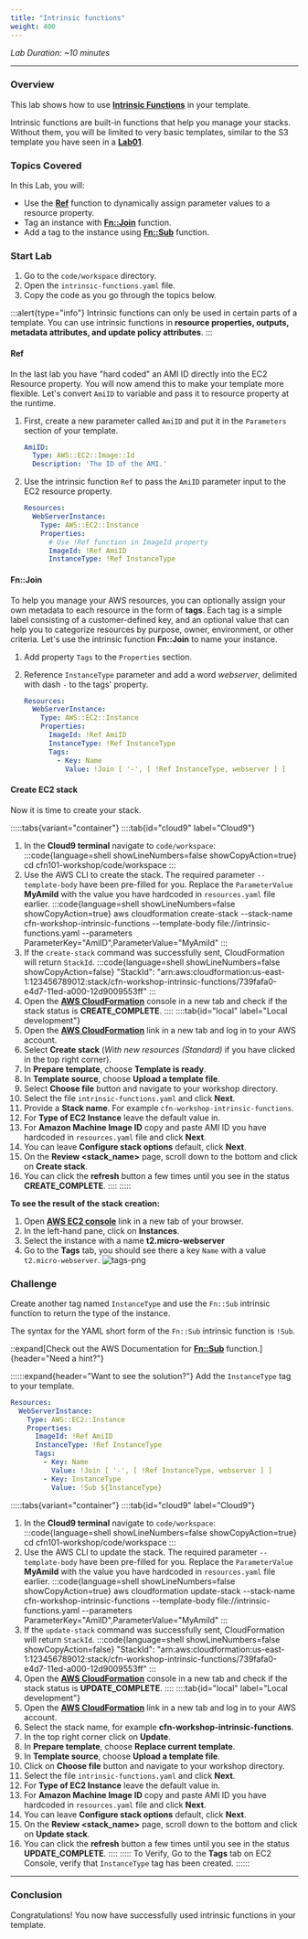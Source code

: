 ```yaml
---
title: "Intrinsic functions"
weight: 400
---
```


_Lab Duration: ~10 minutes_

---

### Overview

This lab shows how to use **[Intrinsic Functions](https://docs.aws.amazon.com/AWSCloudFormation/latest/UserGuide/intrinsic-function-reference.html)** in your template.

Intrinsic functions are built-in functions that help you manage your stacks. Without them, you will be limited to very
basic templates, similar to the S3 template you have seen in a **[Lab01](../../template-and-stack)**.

### Topics Covered

In this Lab, you will:

+ Use the **[Ref](https://docs.aws.amazon.com/AWSCloudFormation/latest/UserGuide/intrinsic-function-reference-ref.html)** function to dynamically assign parameter values to a resource property.
+ Tag an instance with **[Fn::Join](https://docs.aws.amazon.com/AWSCloudFormation/latest/UserGuide/intrinsic-function-reference-join.html)** function.
+ Add a tag to the instance using **[Fn::Sub](https://docs.aws.amazon.com/AWSCloudFormation/latest/UserGuide/intrinsic-function-reference-sub.html)** function.

### Start Lab

1. Go to the `code/workspace` directory.
1. Open the `intrinsic-functions.yaml` file.
1. Copy the code as you go through the topics below.

:::alert{type="info"}
Intrinsic functions can only be used in certain parts of a template. You can use intrinsic functions in
**resource properties, outputs, metadata attributes, and update policy attributes**.
:::

#### Ref

In the last lab you have "hard coded" an AMI ID directly into the EC2 Resource property. You will now amend this to make
your template more flexible. Let's convert `AmiID` to variable and pass it to resource property at the runtime.

1. First, create a new parameter called `AmiID` and put it in the `Parameters` section of your template.

    ```yaml
    AmiID:
      Type: AWS::EC2::Image::Id
      Description: 'The ID of the AMI.'
    ```

1. Use the intrinsic function `Ref` to pass the `AmiID` parameter input to the EC2 resource property.

    ```yaml
    Resources:
      WebServerInstance:
        Type: AWS::EC2::Instance
        Properties:
          # Use !Ref function in ImageId property
          ImageId: !Ref AmiID
          InstanceType: !Ref InstanceType
    ```

#### Fn::Join

To help you manage your AWS resources, you can optionally assign your own metadata to each resource in the form
of **tags**. Each tag is a simple label consisting of a customer-defined key, and an optional value that can help you
to categorize resources by purpose, owner, environment, or other criteria. Let's use the intrinsic function **Fn::Join** to name your instance.

1. Add property `Tags` to the `Properties` section.
1. Reference `InstanceType` parameter and add a word _webserver_, delimited with dash `-` to the tags' property.

    ```yaml
    Resources:
      WebServerInstance:
        Type: AWS::EC2::Instance
        Properties:
          ImageId: !Ref AmiID
          InstanceType: !Ref InstanceType
          Tags:
            - Key: Name
              Value: !Join [ '-', [ !Ref InstanceType, webserver ] ]
    ```

#### Create EC2 stack

Now it is time to create your stack.


:::::tabs{variant="container"}
::::tab{id="cloud9" label="Cloud9"}
1. In the **Cloud9 terminal** navigate to `code/workspace`:
:::code{language=shell showLineNumbers=false showCopyAction=true}
cd cfn101-workshop/code/workspace
:::
1. Use the AWS CLI to create the stack. The required parameter `--template-body` have been pre-filled for you. Replace the `ParameterValue` **MyAmiId** with the value you have hardcoded in `resources.yaml` file earlier.
:::code{language=shell showLineNumbers=false showCopyAction=true}
aws cloudformation create-stack --stack-name cfn-workshop-intrinsic-functions --template-body file://intrinsic-functions.yaml --parameters ParameterKey="AmiID",ParameterValue="MyAmiId"
:::
1. If the `create-stack` command was successfully sent, CloudFormation will return `StackId`.
:::code{language=shell showLineNumbers=false showCopyAction=false}
"StackId": "arn:aws:cloudformation:us-east-1:123456789012:stack/cfn-workshop-intrinsic-functions/739fafa0-e4d7-11ed-a000-12d9009553ff"
:::
 1. Open the **[AWS CloudFormation](https://console.aws.amazon.com/cloudformation)** console in a new tab and check if the stack status is **CREATE_COMPLETE**.
::::
::::tab{id="local" label="Local development"}
1. Open the **[AWS CloudFormation](https://console.aws.amazon.com/cloudformation)** link in a new tab and log in to your AWS account.
1. Select **Create stack** (_With new resources (Standard)_ if you have clicked in the top right corner).
1. In **Prepare template**, choose **Template is ready**.
1. In **Template source**, choose **Upload a template file**.
1. Select **Choose file** button and navigate to your workshop directory.
1. Select the file `intrinsic-functions.yaml` and click **Next**.
1. Provide a **Stack name**. For example `cfn-workshop-intrinsic-functions`.
1. For **Type of EC2 Instance** leave the default value in.
1. For **Amazon Machine Image ID** copy and paste AMI ID you have hardcoded in `resources.yaml` file and click **Next**.
1. You can leave **Configure stack options** default, click **Next**.
1. On the **Review <stack_name>** page, scroll down to the bottom and click on **Create stack**.
1. You can click the **refresh** button a few times until you see in the status **CREATE_COMPLETE**.
::::
:::::


**To see the result of the stack creation:**

1. Open **[AWS EC2 console](https://console.aws.amazon.com/ec2)** link in a new tab of your browser.
1. In the left-hand pane, click on **Instances**.
1. Select the instance with a name **t2.micro-webserver**
1. Go to the **Tags** tab, you should see there a key `Name` with a value `t2.micro-webserver`.
   ![tags-png](/static/basics/templates/intrinsic-functions/tags.png)

### Challenge
Create another tag named `InstanceType` and use the `Fn::Sub` intrinsic function to return the type of the instance.

The syntax for the YAML short form of the `Fn::Sub` intrinsic function is `!Sub`.

::expand[Check out the AWS Documentation for **[Fn::Sub](https://docs.aws.amazon.com/AWSCloudFormation/latest/UserGuide/intrinsic-function-reference-sub.html)** function.]{header="Need a hint?"}

::::::expand{header="Want to see the solution?"}
Add the `InstanceType` tag to your template.
```yaml
Resources:
  WebServerInstance:
    Type: AWS::EC2::Instance
    Properties:
      ImageId: !Ref AmiID
      InstanceType: !Ref InstanceType
      Tags:
        - Key: Name
          Value: !Join [ '-', [ !Ref InstanceType, webserver ] ]
        - Key: InstanceType
          Value: !Sub ${InstanceType}
```

:::::tabs{variant="container"}
::::tab{id="cloud9" label="Cloud9"}
1. In the **Cloud9 terminal** navigate to `code/workspace`:
:::code{language=shell showLineNumbers=false showCopyAction=true}
cd cfn101-workshop/code/workspace
:::
1. Use the AWS CLI to update the stack. The required parameter `--template-body` have been pre-filled for you. Replace the `ParameterValue` **MyAmiId** with the value you have hardcoded in `resources.yaml` file earlier.
:::code{language=shell showLineNumbers=false showCopyAction=true}
aws cloudformation update-stack --stack-name cfn-workshop-intrinsic-functions --template-body file://intrinsic-functions.yaml --parameters ParameterKey="AmiID",ParameterValue="MyAmiId"
:::
1. If the `update-stack` command was successfully sent, CloudFormation will return `StackId`.
:::code{language=shell showLineNumbers=false showCopyAction=false}
"StackId": "arn:aws:cloudformation:us-east-1:123456789012:stack/cfn-workshop-intrinsic-functions/739fafa0-e4d7-11ed-a000-12d9009553ff"
:::
1. Open the **[AWS CloudFormation](https://console.aws.amazon.com/cloudformation)** console in a new tab and check if the stack status is **UPDATE_COMPLETE**.
::::
::::tab{id="local" label="Local development"}
1. Open the **[AWS CloudFormation](https://console.aws.amazon.com/cloudformation)** link in a new tab and log in to your AWS account.
1. Select the stack name, for example **cfn-workshop-intrinsic-functions**.
1. In the top right corner click on **Update**.
1. In **Prepare template**, choose **Replace current template**.
1. In **Template source**, choose **Upload a template file**.
1. Click on **Choose file** button and navigate to your workshop directory.
1. Select the file `intrinsic-functions.yaml` and click **Next**.
1. For **Type of EC2 Instance** leave the default value in.
1. For **Amazon Machine Image ID** copy and paste AMI ID you have hardcoded in `resources.yaml` file and click **Next**.
1. You can leave **Configure stack options** default, click **Next**.
1. On the **Review <stack_name>** page, scroll down to the bottom and click on **Update stack**.
1. You can click the **refresh** button a few times until you see in the status **UPDATE_COMPLETE**.
::::
:::::
To Verify, Go to the **Tags** tab on EC2 Console, verify that `InstanceType` tag has been created.
::::::

---
### Conclusion
Congratulations! You now have successfully used intrinsic functions in your template.
